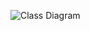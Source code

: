 ![Class Diagram](https://www.plantuml.com/plantuml/proxy?src=https://raw.githubusercontent.com/IIAu2/IIAu2/1-implement-mods-uml-diagram/.modlist/UML/modlist.puml)